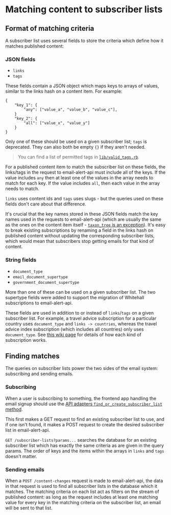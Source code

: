 # Matching content to subscriber lists

## Format of matching criteria

A subscriber list uses several fields to store the criteria which
define how it matches published content:

### JSON fields

- `links`
- `tags`

These fields contain a JSON object which maps keys to arrays of values,
similar to the links hash on a content item. For example:

```
{
    "key_1": {
        "any": ["value_a", "value_b", "value_c"],
    }
    "key_2": {
        "all": ["value_x", "value_y"]
    }
}
```

Only one of these should be used on a given subscriber list; `tags` is
deprecated. They can also both be empty `{}` if they aren't needed.

> You can find a list of permitted tags in [`lib/valid_tags.rb`](https://github.com/alphagov/email-alert-api/blob/3e0018510ea85f5d561e2865ad149832b94688a1/lib/valid_tags.rb).

For a published content item to match the subscriber list on these
fields, the links/tags in the request to email-alert-api must include
all of the keys. If the value includes `any` then at least one of the
values in the array needs to match for each key. If the value includes
`all`, then each value in the array needs to match.

`links` uses content ids and `tags` uses slugs - but the queries used
on these fields don't care about that difference.

It's crucial that the key names stored in these JSON fields match the
key names used in the requests to email-alert-api (which are usually
the same as the ones on the content item itself - [`taxon_tree` is an exception](https://github.com/alphagov/email-alert-service/pull/67)).
It's easy to break existing subscriptions by renaming a field in the
links hash on published content without updating the corresponding
subscriber lists, which would mean that subscribers stop getting emails
for that kind of content.

### String fields

- `document_type`
- `email_document_supertype`
- `government_document_supertype`

More than one of these can be used on a given subscriber list. The two
supertype fields were added to support the migration of Whitehall
subscriptions to email-alert-api.

These fields are used in addition to or instead of `links`/`tags` on a
given subscriber list. For example, a travel advice subscription for a
particular country uses `document_type` and `links -> countries`,
whereas the travel advice index subscription (which includes all
countries) only uses `document_type`. See [this wiki page](https://gov-uk.atlassian.net/wiki/pages/viewpage.action?pageId=108625932)
for details of how each kind of subscription works.

## Finding matches

The queries on subscriber lists power the two sides of the email system:
subscribing and sending emails.

### Subscribing

When a user is subscribing to something, the frontend app handling the
email signup should use the
[API adapters `find_or_create_subscriber_list` method](https://github.com/alphagov/gds-api-adapters/blob/1ff0e2cd4ae019f0f79b1b640d54942b94dfeddb/lib/gds_api/email_alert_api.rb#L12).

This first makes a GET request to find an existing subscriber list to
use, and if one isn't found, it makes a POST request to create the
desired subscriber list in email-alert-api.

`GET /subscriber-lists?params...` searches the database for an existing
subscriber list which has exactly the same criteria as are given in the
query params. The order of keys and the items within the arrays in
`links` and `tags` doesn't matter.

### Sending emails

When a `POST /content-changes` request is made to email-alert-api, the
data in that request is used to find all subscriber lists in the
database which it matches. The matching criteria on each list act as
filters on the stream of published content: as long as the request
includes at least one matching value for every key in the matching
criteria on the subscriber list, an email will be sent to that list.

